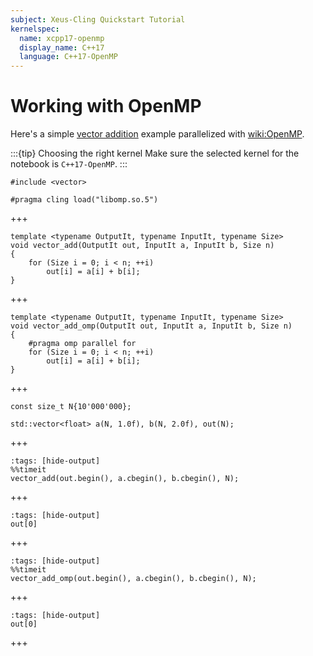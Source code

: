 ```yaml
---
subject: Xeus-Cling Quickstart Tutorial
kernelspec:
  name: xcpp17-openmp
  display_name: C++17
  language: C++17-OpenMP
---
```


# Working with OpenMP

Here's a simple [vector addition](wiki:Euclidean_vector#Addition_and_subtraction) example parallelized with <wiki:OpenMP>.

:::{tip} Choosing the right kernel 
Make sure the selected kernel for the notebook is `C++17-OpenMP`.
:::


```{code-cell} cpp
#include <vector>

#pragma cling load("libomp.so.5")
```
+++
```{code-cell} cpp
template <typename OutputIt, typename InputIt, typename Size>
void vector_add(OutputIt out, InputIt a, InputIt b, Size n)
{
    for (Size i = 0; i < n; ++i)
        out[i] = a[i] + b[i];
}
```
+++
```{code-cell} cpp
template <typename OutputIt, typename InputIt, typename Size>
void vector_add_omp(OutputIt out, InputIt a, InputIt b, Size n)
{
    #pragma omp parallel for
    for (Size i = 0; i < n; ++i)
        out[i] = a[i] + b[i];
}
```
+++
```{code-cell} cpp
const size_t N{10'000'000};

std::vector<float> a(N, 1.0f), b(N, 2.0f), out(N);
```
+++
```{code-cell} cpp
:tags: [hide-output]
%%timeit
vector_add(out.begin(), a.cbegin(), b.cbegin(), N);
```
+++
```{code-cell} cpp
:tags: [hide-output]
out[0]
```
+++
```{code-cell} cpp
:tags: [hide-output]
%%timeit
vector_add_omp(out.begin(), a.cbegin(), b.cbegin(), N);
```
+++
```{code-cell} cpp
:tags: [hide-output]
out[0]
```
+++
